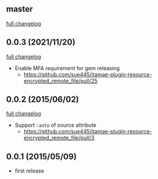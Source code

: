 ## master
[full changelog](https://github.com/sue445/itamae-plugin-resource-encrypted_remote_file/compare/v0.0.3...master)

## 0.0.3 (2021/11/20)
[full changelog](https://github.com/sue445/itamae-plugin-resource-encrypted_remote_file/compare/v0.0.2...v0.0.3)

* Enable MFA requirement for gem releasing
  * https://github.com/sue445/itamae-plugin-resource-encrypted_remote_file/pull/25

## 0.0.2 (2015/06/02)
[full changelog](https://github.com/sue445/itamae-plugin-resource-encrypted_remote_file/compare/v0.0.1...v0.0.2)

* Support `:auto` of source attribute
  * https://github.com/sue445/itamae-plugin-resource-encrypted_remote_file/pull/3

## 0.0.1 (2015/05/09)
* first release
